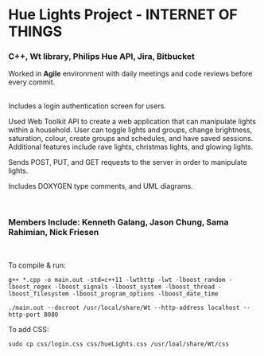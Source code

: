 <h1>Hue Lights Project - INTERNET OF THINGS</h1>

### C++, Wt library, Philips Hue API, Jira, Bitbucket

Worked in <b>Agile</b> environment with daily meetings and code reviews before every commit.

<br>
Includes a login authentication screen for users.

Used Web Toolkit API to create a web application that can manipulate lights within a household.
User can toggle lights and groups, change brightness, saturation, colour, create groups and schedules, and have saved sessions.
Additional features include rave lights, christmas lights, and glowing lights.

Sends POST, PUT, and GET requests to the server in order to manipulate lights.

Includes DOXYGEN type comments, and UML diagrams.

<br>
<h3>Members Include: Kenneth Galang, Jason Chung, Sama Rahimian, Nick Friesen</h3>
<br>


To compile & run:
```
g++ *.cpp -o main.out -std=c++11 -lwthttp -lwt -lboost_random -lboost_regex -lboost_signals -lboost_system -lboost_thread -lboost_filesystem -lboost_program_options -lboost_date_time

./main.out --docroot /usr/local/share/Wt --http-address localhost --http-port 8080
```

To add CSS:
```
sudo cp css/login.css css/hueLights.css /usr/loal/share/Wt/css
```
